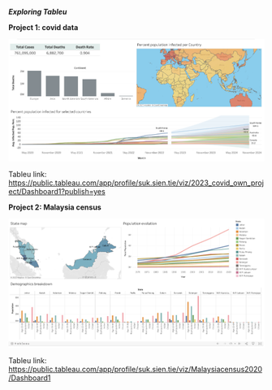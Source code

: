 ***Exploring Tableu***

**Project 1: covid data**

![tableu-screenshot for 1st Project](proj1/tableu-screenshot.png)

Tableu link: https://public.tableau.com/app/profile/suk.sien.tie/viz/2023_covid_own_project/Dashboard1?publish=yes

**Project 2: Malaysia census**

![tableu-screenshot for 2nd Project](proj2/tableu_screenshot.png)

Tableu link: https://public.tableau.com/app/profile/suk.sien.tie/viz/Malaysiacensus2020/Dashboard1
